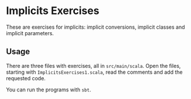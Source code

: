 Implicits Exercises
===

These are exercises for implicits: implicit conversions, implicit classes and implicit parameters.

Usage
---
There are three files with exercises, all in `src/main/scala`. Open the files, starting with `ImplicitsExercises1.scala`, read the comments and add the requested code.

You can run the programs with `sbt`.